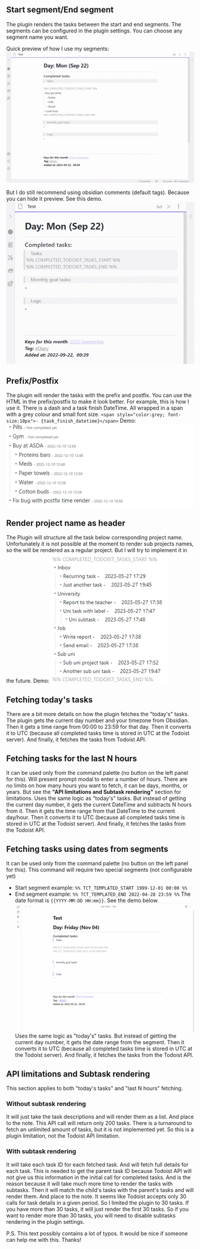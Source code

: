 ## Start segment/End segment
The plugin renders the tasks between the start and end segments.
The segments can be configured in the plugin settings. You can choose any segment name you want.

Quick preview of how I use my segments:
![advanced_segments_demo](https://github.com/Ledaryy/obsidian-todoist-completed-tasks/blob/master/static/gif/advanced_segments.gif)

But I do still recommend using obsidian comments (default tags). Because you can hide it preview. See this demo.
![obsidian_comments_trick](https://github.com/Ledaryy/obsidian-todoist-completed-tasks/blob/master/static/gif/obsidian_comments_trick.gif)

## Prefix/Postfix
The plugin will render the tasks with the prefix and postfix.
You can use the HTML in the prefix/postfix to make it look better. For example, this is how I use it. There is a dash and a task finish DateTime. All wrapped in a span with a grey colour and small font size.
`<span style="color:grey; font-size:10px">- {task_finish_datetime}</span>`
Demo:
![advanced_prefix_postfix_demo](https://github.com/Ledaryy/obsidian-todoist-completed-tasks/blob/master/static/img/postfix.png)

## Render project name as header
The Plugin will structure all the task below corresponding project name. Unfortunately it is not possible at the moment to render sub projects names, so the will be rendered as a regular project. But I will try to implement it in the future.
Demo:
![advanced_render_project_name_as_header_demo](https://github.com/Ledaryy/obsidian-todoist-completed-tasks/blob/master/static/img/projects_headers.png)

## Fetching today's tasks
There are a bit more details on how the plugin fetches the "today's" tasks.
The plugin gets the current day number and your timezone from Obsidian. Then it gets a time range from 00:00 to 23:59 for that day. Then it converts it to UTC (because all completed tasks time is stored in UTC at the Todoist server). And finally, it fetches the tasks from Todoist API.

## Fetching tasks for the last N hours
It can be used only from the command palette (no button on the left panel for this). Will present prompt modal to enter a number of hours. 
There are no limits on how many hours you want to fetch, it can be days, months, or years. But see the **"API limitations and Subtask rendering"** section for limitations. 
Uses the same logic as "today's" tasks. But instead of getting the current day number, it gets the current DateTime and subtracts N hours from it. Then it gets the time range from that DateTime to the current day/hour. Then it converts it to UTC (because all completed tasks time is stored in UTC at the Todoist server). And finally, it fetches the tasks from the Todoist API.

## Fetching tasks using dates from segments
It can be used only from the command palette (no button on the left panel for this).
This command will require two special segments (not configurable yet)
- Start segment example: `%% TCT_TEMPLATED_START 1999-12-01 00:00 %%`
- End segment example: `%% TCT_TEMPLATED_END 2022-04-28 23:59 %%`
The date format is `{{YYYY-MM-DD HH:mm}}`. See the demo below.
![fetch_using_dates_from_template](https://github.com/Ledaryy/obsidian-todoist-completed-tasks/blob/master/static/gif/fetch_using_dates_from_template.gif)
Uses the same logic as "today's" tasks. But instead of getting the current day number, it gets the date range from the segment. Then it converts it to UTC (because all completed tasks time is stored in UTC at the Todoist server). And finally, it fetches the tasks from the Todoist API.

## API limitations and Subtask rendering
This section applies to both "today's tasks" and "last N hours" fetching.
### Without subtask rendering
It will just take the task descriptions and will render them as a list. And place to the note.
This API call will return only 200 tasks. There is a turnaround to fetch an unlimited amount of tasks, but it is not implemented yet. So this is a plugin limitation, not the Todoist API limitation.
### With subtask rendering
It will take each task ID for each fetched task. And will fetch full details for each task. This is needed to get the parent task ID because Todoist API will not give us this information in the initial call for completed tasks. And is the reason because it will take much more time to render the tasks with subtasks. Then it will match the child's tasks with the parent's tasks and will render them. And place to the note.
It seems like Todoist accepts only 30 calls for task details in a given period. So I limited the plugin to 30 tasks. If you have more than 30 tasks, it will just render the first 30 tasks. So if you want to render more than 30 tasks, you will need to disable subtasks rendering in the plugin settings.

P.S. This text possibly contains a lot of typos. It would be nice if someone can help me with this. Thanks!